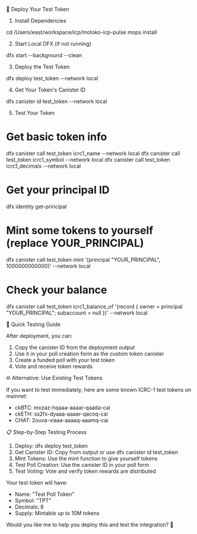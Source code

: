 🚀 Deploy Your Test Token

  1. Install Dependencies

  cd /Users/east/workspace/icp/motoko-icp-pulse
  mops install

  2. Start Local DFX (if not running)

  dfx start --background --clean

  3. Deploy the Test Token

  dfx deploy test_token --network local

  4. Get Your Token's Canister ID

  dfx canister id test_token --network local

  5. Test Your Token

  # Get basic token info
  dfx canister call test_token icrc1_name --network local
  dfx canister call test_token icrc1_symbol --network local
  dfx canister call test_token icrc1_decimals --network local

  # Get your principal ID
  dfx identity get-principal

  # Mint some tokens to yourself (replace YOUR_PRINCIPAL)
  dfx canister call test_token mint '(principal "YOUR_PRINCIPAL", 1000000000000)' --network local

  # Check your balance
  dfx canister call test_token icrc1_balance_of '(record { owner = principal "YOUR_PRINCIPAL"; subaccount = null })' --network local

  🎯 Quick Testing Guide

  After deployment, you can:

  1. Copy the canister ID from the deployment output
  2. Use it in your poll creation form as the custom token canister
  3. Create a funded poll with your test token
  4. Vote and receive token rewards

  🌐 Alternative: Use Existing Test Tokens

  If you want to test immediately, here are some known ICRC-1 test tokens on mainnet:

  - ckBTC: mxzaz-hqaaa-aaaar-qaada-cai
  - ckETH: ss2fx-dyaaa-aaaar-qacoq-cai
  - CHAT: 2ouva-viaaa-aaaaq-aaamq-cai

  📋 Step-by-Step Testing Process

  1. Deploy: dfx deploy test_token
  2. Get Canister ID: Copy from output or use dfx canister id test_token
  3. Mint Tokens: Use the mint function to give yourself tokens
  4. Test Poll Creation: Use the canister ID in your poll form
  5. Test Voting: Vote and verify token rewards are distributed

  Your test token will have:
  - Name: "Test Poll Token"
  - Symbol: "TPT"
  - Decimals: 8
  - Supply: Mintable up to 10M tokens

  Would you like me to help you deploy this and test the integration? 🚀